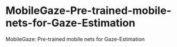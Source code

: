 # MobileGaze-Pre-trained-mobile-nets-for-Gaze-Estimation
MobileGaze: Pre-trained mobile nets for Gaze-Estimation
